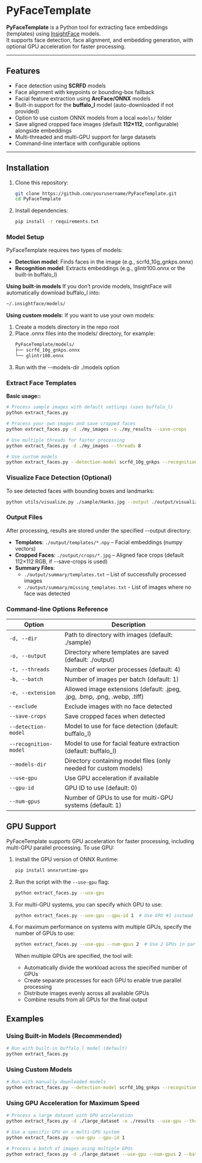 # PyFaceTemplate

**PyFaceTemplate** is a Python tool for extracting face embeddings (templates) using [InsightFace](https://github.com/deepinsight/insightface) models.  
It supports face detection, face alignment, and embedding generation, with optional GPU acceleration for faster processing.

---

## Features

- Face detection using **SCRFD** models  
- Face alignment with keypoints or bounding-box fallback  
- Facial feature extraction using **ArcFace/ONNX** models  
- Built-in support for the **buffalo_l** model (auto-downloaded if not provided)  
- Option to use custom ONNX models from a local `models/` folder  
- Save aligned cropped face images (default **112×112**, configurable) alongside embeddings  
- Multi-threaded and multi-GPU support for large datasets  
- Command-line interface with configurable options  

---

## Installation

1. Clone this repository:
   ```bash
   git clone https://github.com/yourusername/PyFaceTemplate.git
   cd PyFaceTemplate
   ```

2. Install dependencies:
   ```bash
   pip install -r requirements.txt
   ```

### Model Setup

PyFaceTemplate requires two types of models:
- **Detection model**: Finds faces in the image (e.g., scrfd_10g_gnkps.onnx)
- **Recognition model**: Extracts embeddings (e.g., glintr100.onnx or the built-in buffalo_l)

**Using built-in models**
If you don’t provide models, InsightFace will automatically download buffalo_l into:
   ```bash
   ~/.insightface/models/
   ```

**Using custom models**: 
If you want to use your own models:
1. Create a models directory in the repo root
2. Place .onnx files into the models/ directory, for example:
   ```bash
   PyFaceTemplate/models/
   ├── scrfd_10g_gnkps.onnx
   └── glintr100.onnx
    ```
3. Run with the --models-dir ./models option

### Extract Face Templates

**Basic usage::**
   ```bash
   # Process sample images with default settings (uses buffalo_l)
   python extract_faces.py

   # Process your own images and save cropped faces
   python extract_faces.py -d ./my_images -o ./my_results --save-crops

   # Use multiple threads for faster processing
   python extract_faces.py -d ./my_images --threads 8

   # Use custom models
   python extract_faces.py --detection-model scrfd_10g_gnkps --recognition-model glintr100 --models-dir ./models
   ```

### Visualize Face Detection (Optional)

To see detected faces with bounding boxes and landmarks:

   ```bash
   python utils/visualize.py ./sample/Hanks.jpg --output ./output/visualization.jpg
   ```

### Output Files

After processing, results are stored under the specified --output directory:

- **Templates**: `./output/templates/*.npy` – Facial embeddings (numpy vectors)
- **Cropped Faces**: `./output/crops/*.jpg` – Aligned face crops (default 112×112 RGB, if --save-crops is used)
- **Summary Files**: 
  - `./output/summary/templates.txt` – List of successfully processed images
  - `./output/summary/missing_templates.txt` - List of images where no face was detected

### Command-line Options Reference

| Option | Description |
|--------|-------------|
| `-d, --dir` | Path to directory with images (default: ./sample) |
| `-o, --output` | Directory where templates are saved (default: ./output) |
| `-t, --threads` | Number of worker processes (default: 4) |
| `-b, --batch` | Number of images per batch (default: 1) |
| `-e, --extension` | Allowed image extensions (default: .jpeg, .jpg, .bmp, .png, .webp, .tiff) |
| `--exclude` | Exclude images with no face detected |
| `--save-crops` | Save cropped faces when detected |
| `--detection-model` | Model to use for face detection (default: buffalo_l) |
| `--recognition-model` | Model to use for facial feature extraction (default: buffalo_l) |
| `--models-dir` | Directory containing model files (only needed for custom models) |
| `--use-gpu` | Use GPU acceleration if available |
| `--gpu-id` | GPU ID to use (default: 0) |
| `--num-gpus` | Number of GPUs to use for multi-GPU systems (default: 1) |



## GPU Support

PyFaceTemplate supports GPU acceleration for faster processing, including multi-GPU parallel processing. To use GPU:

1. Install the GPU version of ONNX Runtime:
   ```bash
   pip install onnxruntime-gpu
   ```

2. Run the script with the `--use-gpu` flag:
   ```bash
   python extract_faces.py --use-gpu
   ```

3. For multi-GPU systems, you can specify which GPU to use:
   ```bash
   python extract_faces.py --use-gpu --gpu-id 1  # Use GPU #1 instead of #0
   ```

4. For maximum performance on systems with multiple GPUs, specify the number of GPUs to use:
   ```bash
   python extract_faces.py --use-gpu --num-gpus 2  # Use 2 GPUs in parallel
   ```
   
   When multiple GPUs are specified, the tool will:
   - Automatically divide the workload across the specified number of GPUs
   - Create separate processes for each GPU to enable true parallel processing
   - Distribute images evenly across all available GPUs
   - Combine results from all GPUs for the final output

## Examples

### Using Built-in Models (Recommended)

   ```bash
   # Run with built-in buffalo_l model (default)
   python extract_faces.py
   ```

### Using Custom Models

   ```bash
   # Run with manually downloaded models
   python extract_faces.py --detection-model scrfd_10g_gnkps --recognition-model glintr100 --models-dir ./models
   ```

### Using GPU Acceleration for Maximum Speed

   ```bash
   # Process a large dataset with GPU acceleration
   python extract_faces.py -d ./large_dataset -o ./results --use-gpu --threads 8

   # Use a specific GPU on a multi-GPU system
   python extract_faces.py --use-gpu --gpu-id 1

   # Process a batch of images using multiple GPUs
   python extract_faces.py -d ./large_dataset --use-gpu --num-gpus 2 --batch 16
   ```

